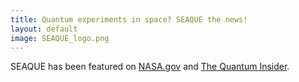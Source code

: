 ```yaml
---
title: Quantum experiments in space? SEAQUE the news!
layout: default
image: SEAQUE_logo.png
---
```

SEAQUE has been featured on [NASA.gov](https://science.nasa.gov/biological-physical/investigations/seaque-space-entanglement-and-annealing-quantum-experiment/) and [The Quantum Insider](https://thequantuminsider.com/2024/10/24/quantum-communication-tech-to-be-tested-on-upcoming-spacex-mission/). 